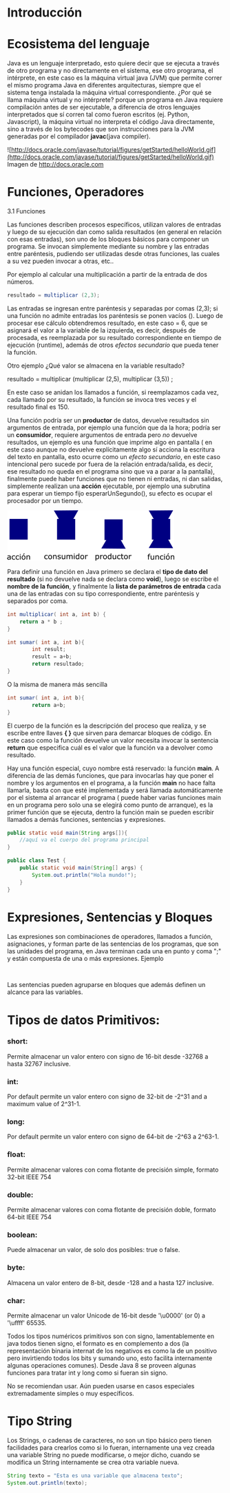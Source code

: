 # Introducción


# Ecosistema del lenguaje
 
Java es un lenguaje interpretado, esto quiere decir que se ejecuta a través de otro programa y no directamente en el sistema, ese otro programa, el intérprete, en este caso es la máquina virtual java (JVM) que permite correr el mismo programa Java en diferentes arquitecturas, siempre que el sistema tenga instalada la máquina virtual correspondiente. ¿Por qué se llama máquina virtual y no intérprete? porque un programa en Java requiere compilación antes de ser ejecutable, a diferencia de otros lenguajes interpretados que sí corren tal como fueron escritos (ej. Python, Javascript), la máquina virtual no interpreta el código Java directamente, sino a través de los bytecodes que son instrucciones para la JVM generadas por el compilador **javac**(java compiler).

![http://docs.oracle.com/javase/tutorial/figures/getStarted/helloWorld.gif](http://docs.oracle.com/javase/tutorial/figures/getStarted/helloWorld.gif)  
Imagen de http://docs.oracle.com


# Funciones, Operadores

3.1 Funciones

Las funciones describen procesos específicos, utilizan valores de entradas y luego de su ejecución dan como salida resultados (en general en relación con esas entradas), son uno de los bloques básicos para componer un programa. Se invocan simplemente mediante su nombre y las entradas entre paréntesis, pudiendo ser utilizadas desde otras funciones, las cuales a su vez pueden invocar a otras, etc..

Por ejemplo al calcular una multiplicación a partir de la entrada de dos números.
```Java
resultado = multiplicar (2,3);
```

Las entradas se ingresan entre paréntesis y separadas por comas (2,3); si una función no admite entradas los paréntesis se ponen vacíos (). Luego de procesar ese cálculo obtendremos resultado, en este caso = 6, que se asignará el valor a la variable de la izquierda, es decir, después de procesada, es reemplazada por su resultado correspondiente en tiempo de ejecución (runtime), además de otros *efectos secundario* que pueda tener la función.

Otro ejemplo ¿Qué valor se almacena en la variable resultado?

resultado = multiplicar (multiplicar (2,5), multiplicar (3,5)) ;

En este caso se anidan los llamados a función, si reemplazamos cada vez, cada llamado por su resultado, la función se invoca tres veces y el resultado final es 150. 

Una función podría ser un **productor** de datos, devuelve resultados sin argumentos de entrada, por ejemplo una función que da la hora; podría ser un **consumidor**, requiere argumentos de entrada pero *no* devuelve resultados, un ejemplo es una función que imprime algo en pantalla ( en este caso aunque no devuelve explícitamente algo sí acciona la escritura del texto en pantalla, esto ocurre como un *efecto secundario*, en este caso intencional pero sucede por fuera de la relación entrada/salida, es decir, ese resultado no queda en el programa sino que va a parar a la pantalla), finalmente puede haber funciones que no tienen ni entradas, ni dan salidas, simplemente realizan una **acción** ejecutable, por ejemplo una subrutina para esperar un tiempo fijo esperarUnSegundo(), su efecto es ocupar el procesador por un tiempo.
  
![funciones.png](funciones.png)
  
Para definir una función en Java primero se declara el **tipo de dato del resultado** (si no devuelve nada se declara como **void**), luego se escribe el **nombre de la función**, y finalmente la **lista de parámetros de entrada** cada una de las entradas con su tipo correspondiente, entre paréntesis y separados por coma. 


```Java
int multiplicar( int a, int b) { 
    return a * b ;
}
```

```Java
int sumar( int a, int b){
        int result;        
        result = a+b;        
        return resultado;
}
```
O la misma de manera más sencilla 

```Java
int sumar( int a, int b){        
        return a+b;
}
```


El cuerpo de la función es la descripción del proceso que realiza, y se escribe entre llaves **{ }** que sirven para demarcar bloques de código. En este caso como la función devuelve un valor necesita invocar la sentencia **return** que especifica cuál es el valor que la función va a devolver como resultado. 

Hay una función especial, cuyo nombre está reservado: la función **main**. A diferencia de las demás funciones, que para invocarlas hay que poner el nombre y los argumentos en el programa, a la función **main** no hace falta llamarla, basta con que esté implementada y será llamada automáticamente por el sistema al arrancar el programa ( puede haber varias funciones main en un programa pero solo una se elegirá como punto de arranque), es la primer función que se ejecuta, dentro la función main se pueden escribir llamados a demás funciones, sentencias y expresiones.

```Java
public static void main(String args[]){	
 	//aquí va el cuerpo del programa principal
}
```

```Java
public class Test { 
    public static void main(String[] args) {
        System.out.println("Hola mundo!"); 
    }
}
```

# Expresiones, Sentencias y Bloques
Las expresiones son combinaciones de operadores, llamados a función, asignaciones, y forman parte de las sentencias de los programas, que son las unidades del programa, en Java terminan cada una en punto y coma ";" y están compuesta de una o más expresiones. Ejemplo

```Java



```

Las sentencias pueden agruparse en bloques que además definen un alcance para las variables. 

# Tipos de datos Primitivos:

### short:
Permite almacenar un valor entero con signo de 16-bit desde -32768 a hasta 32767 inclusive. 
### int:
Por default permite un valor entero con signo de 32-bit de -2^31 and a maximum value of 2^31-1. 
### long:
Por default permite un valor entero con signo de 64-bit de -2^63 a 2^63-1. 
### float:
Permite almacenar valores con coma flotante de precisión simple, formato 32-bit IEEE 754
### double:
Permite almacenar valores con coma flotante de precisión doble, formato 64-bit IEEE 754 
### boolean:
Puede almacenar un valor, de solo dos posibles: true o false. 
### byte: 
Almacena un valor entero de 8-bit, desde -128 and a hasta 127 inclusive. 
### char:
Permite almacenar un valor Unicode de 16-bit desde  '\u0000' (or 0) a '\uffff' 65535.

Todos los tipos numéricos primitivos son con signo, lamentablemente en java todos tienen signo, el formato es en complemento a dos (la representación binaria internat de los negativos es como la de un positivo pero invirtiendo todos los bits y sumando uno, esto facilita internamente algunas operaciones comunes). Desde Java 8 se proveen algunas funciones para tratar int y long como si fueran sin signo.

No se recomiendan usar. Aún pueden usarse en casos especiales extremadamente simples o muy específicos.


# Tipo String

Los Strings, o cadenas de caracteres, no son un tipo básico pero tienen facilidades para crearlos como si lo fueran, internamente una vez creada una variable String no puede modificarse, o mejor dicho, cuando se modifica un String internamente se crea otra variable nueva.
 
 ```Java
 String texto = "Esta es una variable que almacena texto";
 System.out.println(texto);
 ```
